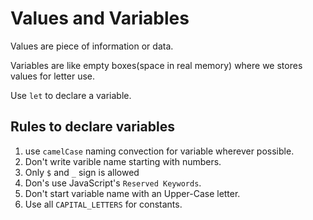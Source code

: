 # Values and Variables

Values are piece of information or data.

Variables are like empty boxes(space in real memory) where we stores values for letter use.

Use `let` to declare a variable.

## Rules to declare variables

1. use `camelCase` naming convection for variable wherever possible.
2. Don't write varible name starting with numbers.
3. Only `$` and `_` sign is allowed
4. Don's use JavaScript's `Reserved Keywords`.
5. Don't start variable name with an Upper-Case letter.
6. Use all `CAPITAL_LETTERS` for constants.
